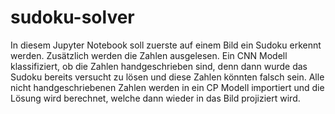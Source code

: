 # sudoku-solver

In diesem Jupyter Notebook soll zuerste auf einem Bild ein Sudoku erkennt werden. Zusätzlich werden die Zahlen ausgelesen.
Ein CNN Modell klassifiziert, ob die Zahlen handgeschrieben sind, denn dann wurde das Sudoku bereits versucht zu lösen und diese Zahlen könnten falsch sein.
Alle nicht handgeschriebenen Zahlen werden in ein CP Modell importiert und die Lösung wird berechnet, welche dann wieder in das Bild projiziert wird.

